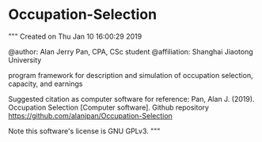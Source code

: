 # Occupation-Selection
"""
Created on Thu Jan 10 16:00:29 2019

@author: Alan Jerry Pan, CPA, CSc student
@affiliation: Shanghai Jiaotong University

program framework for description and simulation of occupation selection, capacity, and earnings

Suggested citation as computer software for reference:
Pan, Alan J. (2019). Occupation Selection [Computer software]. Github repository <https://github.com/alanjpan/Occupation-Selection>

Note this software's license is GNU GPLv3.
"""
